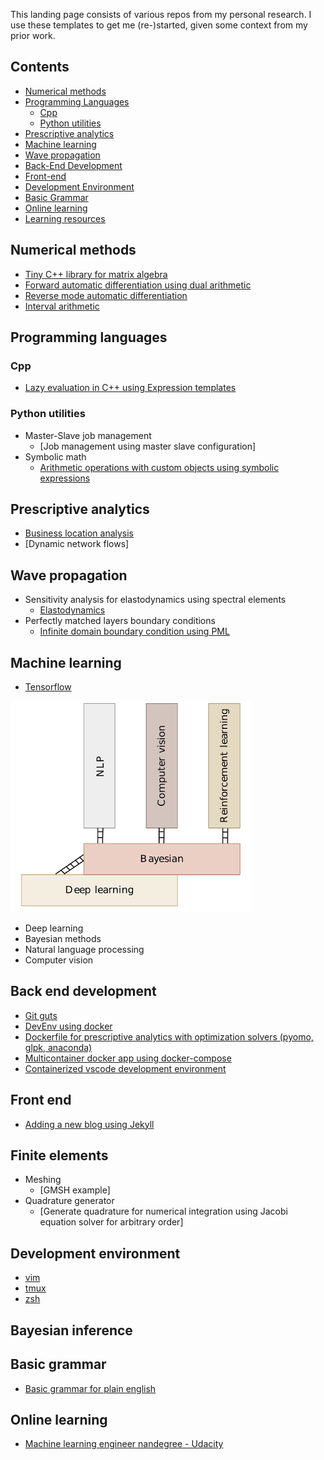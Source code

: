This landing page consists of various repos from my personal research.
I use these templates to get me (re-)started, given some context from my prior work.

## Contents

- [Numerical methods](#numerical-methods)
- [Programming Languages](#programming-languages)
  - [Cpp](#cpp)
  - [Python utilities](#python-utilities)
- [Prescriptive analytics](#prescriptive-analytics)
- [Machine learning](#machine-learning)
- [Wave propagation](#wave-propagation)
- [Back-End Development](#back-end-development)
- [Front-end](#front-end)
- [Development Environment](#development-environment)
- [Basic Grammar](#basic-grammar)
- [Online learning](#online-learning)
- [Learning resources](#learn)


## Numerical methods

- [Tiny C++ library for matrix algebra](https://github.com/prav-nak/pub_Matrix_library.git)
- [Forward automatic differentiation using dual arithmetic](https://github.com/prav-nak/pub_forward-ad)
- [Reverse mode automatic differentiation](https://github.com/prav-nak/pub_reverse_ad)
- [Interval arithmetic](https://github.com/prav-nak/interval-arithmetic)

## Programming languages
### Cpp

- [Lazy evaluation in C++ using Expression templates](https://github.com/prav-nak/pub_expression_templates)

### Python utilities

- Master-Slave job management
  - [Job management using master slave configuration]
- Symbolic math
  - [Arithmetic operations with custom objects using symbolic expressions](https://github.com/prav-nak/pub_symbolic_python)

 ## Prescriptive analytics

- [Business location analysis](https://github.com/prav-nak/pub_WarehouseLocation)
- [Dynamic network flows]

## Wave propagation

- Sensitivity analysis for elastodynamics using spectral elements
  - [Elastodynamics](https://github.com/prav-nak/elastodynamics)
- Perfectly matched layers boundary conditions
  - [Infinite domain boundary condition using PML](https://github.com/prav-nak/PML)

## Machine learning

- [Tensorflow](https://github.com/prav-nak/tensorflow)

![ML](ML.png)

- Deep learning
- Bayesian methods
- Natural language processing
- Computer vision

## Back end development

- [Git guts](https://github.com/prav-nak/git_flashcards)
- [DevEnv using docker](https://github.com/prav-nak/docker_tutorial)
- [Dockerfile for prescriptive analytics with optimization solvers (pyomo, glpk, anaconda)](https://github.com/prav-nak/pub_pyomo_docker)
- [Multicontainer docker app using docker-compose](https://github.com/prav-nak/docker_compose)
- [Containerized vscode development environment](https://github.com/prav-nak/vscode_docker)

## Front end
- [Adding a new blog using Jekyll](https://github.com/prav-nak/adding_jekyll_posts.git)

## Finite elements
- Meshing
  - [GMSH example]
- Quadrature generator
  - [Generate quadrature for numerical integration using Jacobi equation solver for arbitrary order]

## Development environment

- [vim]()
- [tmux]()
- [zsh]()

## Bayesian inference

## Basic grammar
- [Basic grammar for plain english](https://github.com/prav-nak/basic_grammar)

## Online learning

- [Machine learning engineer nandegree - Udacity]()
